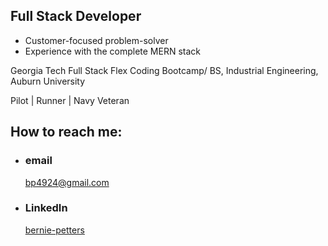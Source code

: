 
## Full Stack Developer

  - Customer-focused problem-solver
  - Experience with the complete MERN stack
  
Georgia Tech Full Stack Flex Coding Bootcamp/
BS, Industrial Engineering, Auburn University

Pilot | Runner | Navy Veteran



## How to reach me: 

- ### email
  <a href="mailTo: bp4924@gmail.com?subject=Hello!" alt="" >bp4924@gmail.com</a>

- ### LinkedIn
  [bernie-petters](https://linkedin.com/in/bernie-petters)
  

